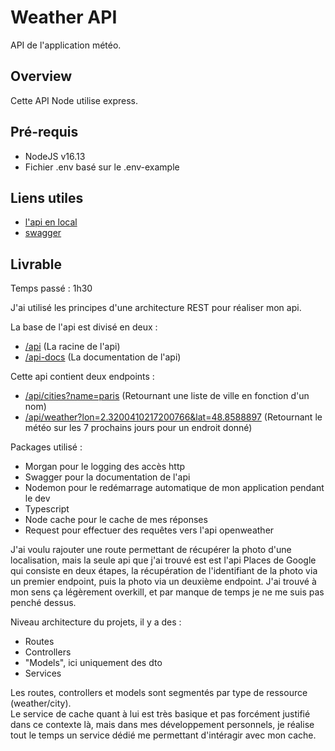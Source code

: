 Weather API
===

API de l'application météo.

## Overview

Cette API Node utilise express.

## Pré-requis

- NodeJS v16.13
- Fichier .env basé sur le .env-example

## Liens utiles

- [l'api en local](http://localhost:3000)
- [swagger](http://localhost:3000/api-docs)

Livrable
---

Temps passé : 1h30

J'ai utilisé les principes d'une architecture REST pour réaliser mon api.

La base de  l'api est divisé en deux :
- [/api](http://localhost:3000/api) (La racine de l'api)
- [/api-docs](http://localhost:3000/api-docs) (La documentation de l'api)

Cette api contient deux endpoints :
- [/api/cities?name=paris](http://localhost:3000/api/cities?name=paris) (Retournant une liste de ville en fonction d'un nom)
- [/api/weather?lon=2.3200410217200766&lat=48.8588897](http://localhost:3000/api/weather?lon=2.3200410217200766&lat=48.8588897) (Retournant le météo sur les 7 prochains jours pour un endroit donné)

Packages utilisé :
- Morgan pour le logging des accès http
- Swagger pour la documentation de l'api
- Nodemon pour le redémarrage automatique de mon application pendant le dev
- Typescript
- Node cache pour le cache de mes réponses
- Request pour effectuer des requêtes vers l'api openweather

J'ai voulu rajouter une route permettant de récupérer la photo d'une localisation, mais la seule api que j'ai trouvé est est l'api Places de Google qui consiste en deux étapes,
la récupération de l'identifiant de la photo via un premier endpoint, puis la photo via un deuxième endpoint. J'ai trouvé à mon sens ça légèrement overkill, et par manque de temps je ne me suis pas penché dessus.

Niveau architecture du projets, il y a des :
- Routes
- Controllers
- "Models", ici uniquement des dto
- Services

Les routes, controllers et models sont segmentés par type de ressource (weather/city).  
Le service de cache quant à lui est très basique et pas forcément justifié dans ce contexte là, mais dans mes développement personnels, je réalise tout le temps un service dédié me permettant d'intéragir avec mon cache.
